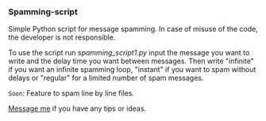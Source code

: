 ### Spamming-script

Simple Python script for message spamming. In case of misuse of the code, the developer is not responsible.

To use the script run *spamming_script1.py* input the message you want to write and the delay time you want between messages. Then write "infinite" if you want an infinite spamming loop, "instant" if you want to spam without delays or "regular" for a limited number of spam messages.

`Soon`: Feature to spam line by line files.

[Message me](https://www.facebook.com/profile.php?id=100004829613655) if you have any tips or ideas.
